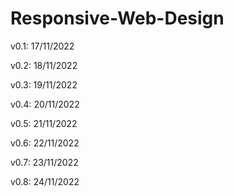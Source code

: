 # Responsive-Web-Design

v0.1: 17/11/2022

v0.2: 18/11/2022

v0.3: 19/11/2022

v0.4: 20/11/2022

v0.5: 21/11/2022

v0.6: 22/11/2022

v0.7: 23/11/2022

v0.8: 24/11/2022